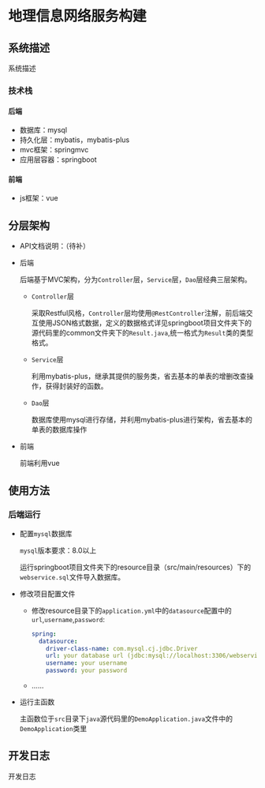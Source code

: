 # 地理信息网络服务构建
## 系统描述
系统描述

### 技术栈

#### 后端

- 数据库：mysql
- 持久化层：mybatis，mybatis-plus
- mvc框架：springmvc
- 应用层容器：springboot

#### 前端

- js框架：vue

## 分层架构
- API文档说明：（待补）

- 后端

    后端基于MVC架构，分为`Controller`层，`Service`层，`Dao`层经典三层架构。

    - `Controller`层

        采取Restful风格，`Controller`层均使用`@RestController`注解，前后端交互使用JSON格式数据，定义的数据格式详见springboot项目文件夹下的源代码里的common文件夹下的`Result.java`,统一格式为`Result`类的类型格式。

    - `Service`层

        利用mybatis-plus，继承其提供的服务类，省去基本的单表的增删改查操作，获得封装好的函数。

    - `Dao`层

        数据库使用mysql进行存储，并利用mybatis-plus进行架构，省去基本的单表的数据库操作

- 前端

    前端利用vue



## 使用方法

### 后端运行

- 配置`mysql`数据库

    `mysql`版本要求：8.0以上

    运行springboot项目文件夹下的resource目录（src/main/resources）下的`webservice.sql`文件导入数据库。

- 修改项目配置文件

    - 修改resource目录下的`application.yml`中的`datasource`配置中的`url`,`username`,`password`:

        ```yml
        spring:
          datasource:
            driver-class-name: com.mysql.cj.jdbc.Driver
            url: your database url (jdbc:mysql://localhost:3306/webservice?useUnicode=true&characterEncoding=utf-8&useSSL=true&serverTimezone=UTC)
            username: your username
            password: your password
        ```

    - ……

- 运行主函数

    主函数位于`src`目录下`java`源代码里的`DemoApplication.java`文件中的`DemoApplication`类里

## 开发日志

开发日志

